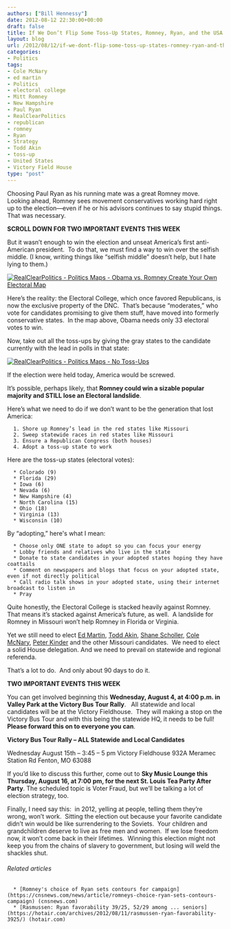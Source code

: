 ```yaml
---
authors: ["Bill Hennessy"]
date: 2012-08-12 22:30:00+00:00
draft: false
title: If We Don’t Flip Some Toss-Up States, Romney, Ryan, and the USA Are Screwed
layout: blog
url: /2012/08/12/if-we-dont-flip-some-toss-up-states-romney-ryan-and-the-usa-are-screwed/
categories:
- Politics
tags:
- Cole McNary
- ed martin
- Politics
- electoral college
- Mitt Romney
- New Hampshire
- Paul Ryan
- RealClearPolitics
- republican
- romney
- Ryan
- Strategy
- Todd Akin
- toss-up
- United States
- Victory Field House
type: "post"
---
```




Choosing Paul Ryan as his running mate was a great Romney move. Looking ahead, Romney sees movement conservatives working hard right up to the election—even if he or his advisors continues to say stupid things.  That was necessary.

**SCROLL DOWN FOR TWO IMPORTANT EVENTS THIS WEEK**

But it wasn’t enough to win the election and unseat America’s first anti-American president.  To do that, we must find a way to win over the selfish middle. (I know, writing things like “selfish middle” doesn’t help, but I hate lying to them.)

[![RealClearPolitics - Politics Maps - Obama vs. Romney Create Your Own Electoral Map](https://ludicrite.files.wordpress.com/2012/08/realclearpolitics-2012-election-maps-obama-vs-romney-create-your-own-electoral-map.png)
](https://www.realclearpolitics.com/epolls/2012/president/obama_vs_romney_create_your_own_electoral_college_map.html)

Here’s the reality: the Electoral College, which once favored Republicans, is now the exclusive property of the DNC.  That’s because “moderates,” who vote for candidates promising to give them stuff, have moved into formerly conservative states.  In the map above, Obama needs only 33 electoral votes to win.

Now, take out all the toss-ups by giving the gray states to the candidate currently with the lead in polls in that state:

[![RealClearPolitics - Politics Maps - No Toss-Ups](https://ludicrite.files.wordpress.com/2012/08/realclearpolitics-2012-election-maps-no-toss-ups_thumb.png)
](https://ludicrite.files.wordpress.com/2012/08/realclearpolitics-2012-election-maps-no-toss-ups.png)

If the election were held today, America would be screwed.

It’s possible, perhaps likely, that **Romney could win a sizable popular majority and STILL lose an Electoral landslide**.

Here’s what we need to do if we don’t want to be the generation that lost America:



	  1. Shore up Romney’s lead in the red states like Missouri
	  2. Sweep statewide races in red states like Missouri
	  3. Ensure a Republican Congress (both houses)
	  4. Adopt a toss-up state to work

Here are the toss-up states (electoral votes):

	  * Colorado (9)
	  * Florida (29)
	  * Iowa (6)
	  * Nevada (6)
	  * New Hampshire (4)
	  * North Carolina (15)
	  * Ohio (18)
	  * Virginia (13)
	  * Wisconsin (10)

By “adopting,” here's what I mean:

	  * Choose only ONE state to adopt so you can focus your energy
	  * Lobby friends and relatives who live in the state
	  * Donate to state candidates in your adopted states hoping they have coattails
	  * Comment on newspapers and blogs that focus on your adopted state, even if not directly political
	  * Call radio talk shows in your adopted state, using their internet broadcast to listen in
	  * Pray

Quite honestly, the Electoral College is stacked heavily against Romney. That means it’s stacked against America’s future, as well.  A landslide for Romney in Missouri won’t help Romney in Florida or Virginia.

Yet we still need to elect [Ed Martin](https://edmartinformissouri.com/), [Todd Akin](https://www.akin.org), [Shane Scholler](https://www.shaneschoeller.org/), [Cole McNary](https://colemcnary.com/), [Peter Kinder](https://peterkinder.com/) and the other Missouri candidates.  We need to elect a solid House delegation. And we need to prevail on statewide and regional referenda.

That’s a lot to do.  And only about 90 days to do it.

**TWO IMPORTANT EVENTS THIS WEEK**

You can get involved beginning this **Wednesday, August 4, at 4:00 p.m. in Valley Park at the Victory Bus Tour Rally**.   All statewide and local candidates will be at the Victory Fieldhouse.  They will making a stop on the Victory Bus Tour and with this being the statewide HQ, it needs to be full!  **Please forward this on to everyone you can**.

**Victory Bus Tour Rally – ALL Statewide and Local Candidates**

Wednesday August 15th – 3:45 – 5 pm
Victory Fieldhouse
932A Meramec Station Rd
Fenton, MO 63088

If you’d like to discuss this further, come out to **Sky Music Lounge this Thursday, August 16, at 7:00 pm, for the next St. Louis Tea Party After Party**. The scheduled topic is Voter Fraud, but we’ll be talking a lot of election strategy, too.

Finally, I need say this:  in 2012, yelling at people, telling them they’re wrong, won’t work.  Sitting the election out because your favorite candidate didn’t win would be like surrendering to the Soviets.  Your children and grandchildren deserve to live as free men and women.  If we lose freedom now, it won’t come back in their lifetimes.  Winning this election might not keep you from the chains of slavery to government, but losing will weld the shackles shut.


###### Related articles





	  * [Romney's choice of Ryan sets contours for campaign](https://cnsnews.com/news/article/romneys-choice-ryan-sets-contours-campaign) (cnsnews.com)
	  * [Rasmussen: Ryan favorability 39/25, 52/29 among ... seniors](https://hotair.com/archives/2012/08/11/rasmussen-ryan-favorability-3925/) (hotair.com)


